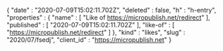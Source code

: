 {
  "date" : "2020-07-09T15:02:11.702Z",
  "deleted" : false,
  "h" : "h-entry",
  "properties" : {
    "name" : [ "Like of https://micropublish.net/redirect" ],
    "published" : [ "2020-07-09T15:02:11.702Z" ],
    "like-of" : [ "https://micropublish.net/redirect" ]
  },
  "kind" : "likes",
  "slug" : "2020/07/fsedj",
  "client_id" : "https://micropublish.net"
}
